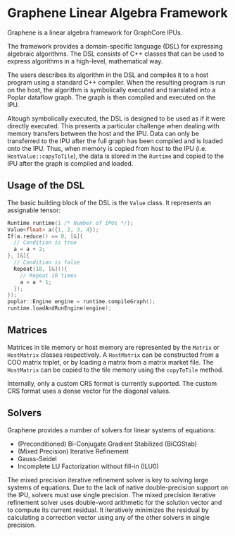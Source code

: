 # Graphene Linear Algebra Framework
Graphene is a linear algebra framework for GraphCore IPUs. 

The framework provides a domain-specific language (DSL) for expressing algebraic algorithms. The DSL consists of C++ classes that can be used to express algorithms in a high-level, mathematical way. 

The users describes its algorithm in the DSL and compiles it to a host program using a standard C++ compiler. When the resulting program is run on the host, the algorithm is symbolically executed and translated into a Poplar dataflow graph. The graph is then compiled and executed on the IPU.

Altough symbolically executed, the DSL is designed to be used as if it were directly executed. This presents a particular challenge when dealing with memory transfers between the host and the IPU. Data can only be transferred to the IPU after the full graph has been compiled and is loaded onto the IPU. Thus, when memory is copied from host to the IPU (i.e. `HostValue::copyToTile`), the data is stored in the `Runtime` and copied to the IPU after the graph is compiled and loaded.

## Usage of the DSL
The basic building block of the DSL is the `Value` class. It represents an assignable tensor:
```C++
Runtime runtime(1 /* Number of IPUs */);
Value<float> a({1, 2, 3, 4});
If(a.reduce() == 0, [&]{
  // Condition is true
  a = a + 2;
}, [&]{
  // Condition is false
  Repeat(10, [&](){
    // Repeat 10 times
    a = a * 1;
  });
});
poplar::Engine engine = runtime.compileGraph();
runtime.loadAndRunEngine(engine);
```

## Matrices
Matrices in tile memory or host memory are represented by the `Matrix` or `HostMatrix` classes respectively. A `HostMatrix` can be constructed from a COO matrix triplet, or by loading a matrix from a matrix market file. The `HostMatrix` can be copied to the tile memory using the `copyToTile` method.
 
Internally, only a custom CRS format is currently supported. The custom CRS format uses a dense vector for the diagonal values.

## Solvers
Graphene provides a number of solvers for linear systems of equations:
- (Preconditioned) Bi-Conjugate Gradient Stabilized (BiCGStab)
- (Mixed Precision) Iterative Refinement
- Gauss-Seidel
- Incomplete LU Factorization without fill-in (ILU0)

The mixed precision iterative refinement solver is key to solving large systems of equations. Due to the lack of native double-precision support on the IPU, solvers must use single precision. The mixed precision iterative refinement solver uses double-word arithmetic for the solution vector and to compute its current residual. It iteratively minimizes the residual by calculating a correction vector using any of the other solvers in single precision.